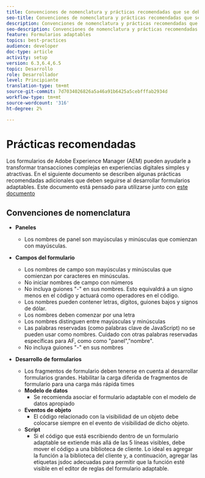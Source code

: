 ```yaml
---
title: Convenciones de nomenclatura y prácticas recomendadas que se deben seguir al crear formularios adaptables
seo-title: Convenciones de nomenclatura y prácticas recomendadas que se deben seguir al crear formularios adaptables
description: Convenciones de nomenclatura y prácticas recomendadas que se deben seguir al crear formularios adaptables
seo-description: Convenciones de nomenclatura y prácticas recomendadas que se deben seguir al crear formularios adaptables
feature: Formularios adaptables
topics: best-practices
audience: developer
doc-type: article
activity: setup
version: 6.3,6.4,6.5
topic: Desarrollo
role: Desarrollador
level: Principiante
translation-type: tm+mt
source-git-commit: 7d7034026826a5a46a91b6425a5cebfffab2934d
workflow-type: tm+mt
source-wordcount: '316'
ht-degree: 2%

---
```


# Prácticas recomendadas  

Los formularios de Adobe Experience Manager (AEM) pueden ayudarle a transformar transacciones complejas en experiencias digitales simples y atractivas. En el siguiente documento se describen algunas prácticas recomendadas adicionales que deben seguirse al desarrollar formularios adaptables. Este documento está pensado para utilizarse junto con [este documento](https://helpx.adobe.com/experience-manager/6-3/forms/using/adaptive-forms-best-practices.html#Overview)

## Convenciones de nomenclatura

* **Paneles**
   * Los nombres de panel son mayúsculas y minúsculas que comienzan con mayúsculas.

* **Campos del formulario**
   * Los nombres de campo son mayúsculas y minúsculas que comienzan por caracteres en minúsculas.
   * No iniciar nombres de campo con números
   * No incluya guiones &quot;-&quot; en sus nombres. Esto equivaldrá a un signo menos en el código y actuará como operadores en el código.
   * Los nombres pueden contener letras, dígitos, guiones bajos y signos de dólar.
   * Los nombres deben comenzar por una letra
   * Los nombres distinguen entre mayúsculas y minúsculas
   * Las palabras reservadas (como palabras clave de JavaScript) no se pueden usar como nombres. Cuidado con otras palabras reservadas específicas para AF, como   como &quot;panel&quot;,&quot;nombre&quot;.
   * No incluya guiones &quot;-&quot; en sus nombres
* **Desarrollo de formularios**
   * Los fragmentos de formulario deben tenerse en cuenta al desarrollar formularios grandes. Habilitar la carga diferida de fragmentos de formulario para una carga más rápida   times
   * **Modelo de datos**
      * Se recomienda asociar el formulario adaptable con el modelo de datos apropiado
   * **Eventos de objeto**
      * El código relacionado con la visibilidad de un objeto debe colocarse siempre en el evento de visibilidad de dicho objeto.
   * **Script**
      * Si el código que está escribiendo dentro de un formulario adaptable se extiende más allá de las 5 líneas visibles, debe mover el código a una biblioteca de cliente. Lo ideal es agregar la función a la biblioteca del cliente y, a continuación, agregar las etiquetas jsdoc adecuadas para permitir que la función esté visible en el editor de reglas del formulario adaptable.


